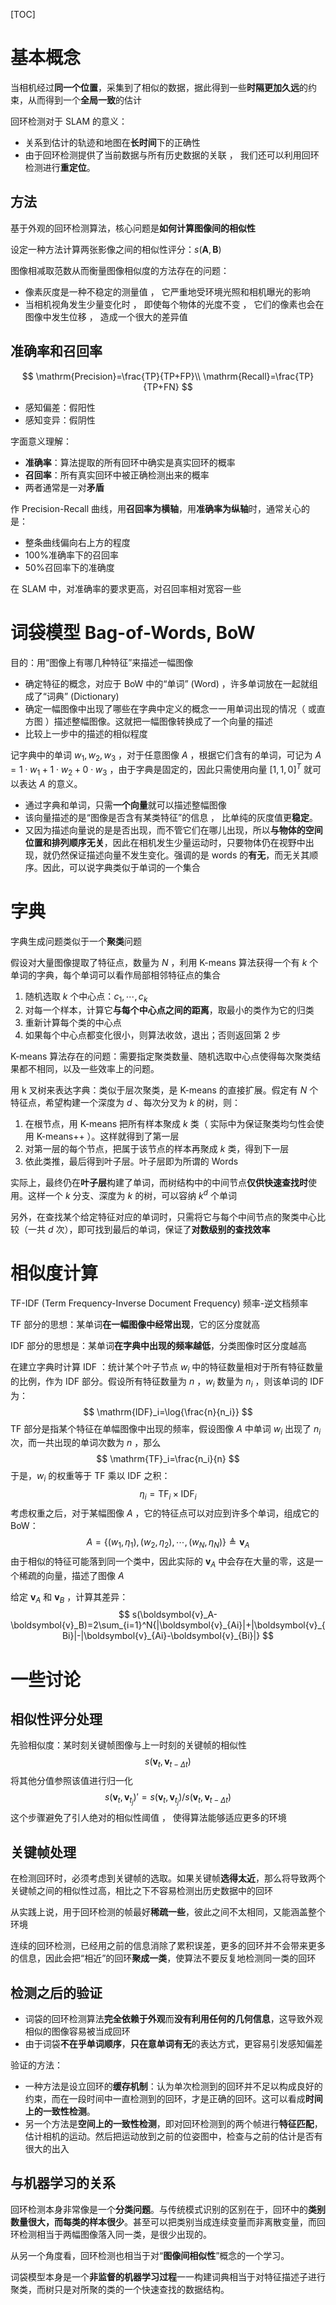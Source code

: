 [TOC]

# 基本概念

当相机经过**同一个位置**，采集到了相似的数据，据此得到一些**时隔更加久远**的约束，从而得到一个**全局一致**的估计

回环检测对于 SLAM 的意义：

* 关系到估计的轨迹和地图在**长时间**下的正确性
* 由于回环检测提供了当前数据与所有历史数据的关联 ， 我们还可以利用回环检测进行**重定位**。

## 方法

基于外观的回环检测算法，核心问题是**如何计算图像间的相似性**

设定一种方法计算两张影像之间的相似性评分：$s(\boldsymbol{A},\boldsymbol{B})$ 

图像相减取范数从而衡量图像相似度的方法存在的问题：

* 像素灰度是一种不稳定的测量值 ， 它严重地受环境光照和相机曝光的影响
* 当相机视角发生少量变化时 ， 即使每个物体的光度不变 ， 它们的像素也会在图像中发生位移 ， 造成一个很大的差异值

## 准确率和召回率

$$
\mathrm{Precision}=\frac{TP}{TP+FP}\\
\mathrm{Recall}=\frac{TP}{TP+FN}
$$

* 感知偏差：假阳性
* 感知变异：假阴性

字面意义理解：

* **准确率**：算法提取的所有回环中确实是真实回环的概率
* **召回率**：所有真实回环中被正确检测出来的概率
* 两者通常是一对**矛盾**

作 Precision-Recall 曲线，用**召回率为横轴**，用**准确率为纵轴**时，通常关心的是：

* 整条曲线偏向右上方的程度
* 100%准确率下的召回率
* 50%召回率下的准确度

在 SLAM 中，对准确率的要求更高，对召回率相对宽容一些

# 词袋模型 Bag-of-Words, BoW

目的：用“图像上有哪几种特征”来描述一幅图像

* 确定特征的概念，对应于 BoW 中的“单词” (Word) ，许多单词放在一起就组成了“词典” (Dictionary)
* 确定一幅图像中出现了哪些在字典中定义的概念一一用单词出现的情况（ 或直方图 ）描述整幅图像。这就把一幅图像转换成了一个向量的描述
* 比较上一步中的描述的相似程度

记字典中的单词 $w_1,w_2,w_3$ ，对于任意图像 $A$ ，根据它们含有的单词，可记为 $A=1\cdot w_1+1\cdot w_2+0\cdot w_3$ ，由于字典是固定的，因此只需使用向量 $[1,1,0]^T$ 就可以表达 $A$ 的意义。

* 通过字典和单词，只需**一个向量**就可以描述整幅图像
* 该向量描述的是“图像是否含有某类特征”的信息 ， 比单纯的灰度值更**稳定**。
* 又因为描述向量说的是是否出现，而不管它们在哪儿出现，所以**与物体的空间位置和排列顺序无关**，因此在相机发生少量运动时，只要物体仍在视野中出现，就仍然保证描述向量不发生变化。强调的是 words 的**有无**，而无关其顺序。因此，可以说字典类似于单词的一个集合

# 字典

字典生成问题类似于一个**聚类**问题

假设对大量图像提取了特征点，数量为 $N$ ，利用 K-means 算法获得一个有 $k$ 个单词的字典，每个单词可以看作局部相邻特征点的集合

1. 随机选取 $k$ 个中心点：$c_1,\cdots,c_k$ 
2. 对每一个样本，计算它**与每个中心点之间的距离**，取最小的类作为它的归类
3. 重新计算每个类的中心点
4. 如果每个中心点都变化很小，则算法收敛，退出；否则返回第 2 步

K-means 算法存在的问题：需要指定聚类数量、随机选取中心点使得每次聚类结果都不相同，以及一些效率上的问题。

用 k 叉树来表达字典：类似于层次聚类，是 K-means 的直接扩展。假定有 $N$ 个特征点，希望构建一个深度为 $d$ 、每次分叉为 $k$ 的树，则：

1. 在根节点，用 K-means 把所有样本聚成 $k$ 类（ 实际中为保证聚类均匀性会使用 K-means++ ）。这样就得到了第一层
2. 对第一层的每个节点，把属于该节点的样本再聚成 $k$ 类，得到下一层
3. 依此类推，最后得到叶子层。叶子层即为所谓的 Words

实际上，最终仍在**叶子层**构建了单词，而树结构中的中间节点**仅供快速查找时**使用。这样一个 $k$ 分支、深度为 $k$ 的树，可以容纳 $k^d$ 个单词

另外，在查找某个给定特征对应的单词时，只需将它与每个中间节点的聚类中心比较（一共 $d$ 次），即可找到最后的单词，保证了**对数级别的查找效率**

# 相似度计算

TF-IDF (Term Frequency-Inverse Document Frequency) 频率-逆文档频率

TF 部分的思想：某单词**在一幅图像中经常出现**，它的区分度就高

IDF 部分的思想是：某单词**在字典中出现的频率越低**，分类图像时区分度越高

在建立字典时计算 IDF ：统计某个叶子节点 $w_i$ 中的特征数量相对于所有特征数量的比例，作为 IDF 部分。假设所有特征数量为 $n$ ，$w_i$ 数量为 $n_i$ ，则该单词的 IDF 为：
$$
\mathrm{IDF}_i=\log{\frac{n}{n_i}}
$$
TF 部分是指某个特征在单幅图像中出现的频率，假设图像 $A$ 中单词 $w_i$ 出现了 $n_i$ 次，而一共出现的单词次数为 $n$ ，那么
$$
\mathrm{TF}_i=\frac{n_i}{n}
$$
于是，$w_i$ 的权重等于 TF 乘以 IDF 之积：
$$
\eta_i=\mathrm{TF}_i\times\mathrm{IDF}_i
$$
考虑权重之后，对于某幅图像 $A$ ，它的特征点可以对应到许多个单词，组成它的 BoW：
$$
A=\left\{(w_1,\eta_1),(w_2,\eta_2),\cdots,(w_N,\eta_N)\right\}\triangleq\boldsymbol{v}_A
$$
由于相似的特征可能落到同一个类中，因此实际的 $\boldsymbol{v}_A$ 中会存在大量的零，这是一个稀疏的向量，描述了图像 $A$ 

给定 $\boldsymbol{v}_A$ 和 $\boldsymbol{v}_B$ ，计算其差异：
$$
s(\boldsymbol{v}_A-\boldsymbol{v}_B)=2\sum_{i=1}^N{|\boldsymbol{v}_{Ai}|+|\boldsymbol{v}_{Bi}|-|\boldsymbol{v}_{Ai}-\boldsymbol{v}_{Bi}|}
$$

# 一些讨论

## 相似性评分处理

先验相似度：某时刻关键帧图像与上一时刻的关键帧的相似性
$$
s(\boldsymbol{v}_t,\boldsymbol{v}_{t-\Delta t})
$$
将其他分值参照该值进行归一化
$$
s(\boldsymbol{v}_t,\boldsymbol{v}_{t_j})'=s(\boldsymbol{v}_t,\boldsymbol{v}_{t_j})/s(\boldsymbol{v}_t,\boldsymbol{v}_{t-\Delta t})
$$
这个步骤避免了引人绝对的相似性阈值 ， 使得算法能够适应更多的环境

## 关键帧处理

在检测回环时，必须考虑到关键帧的选取。如果关键帧**选得太近**，那么将导致两个关键帧之间的相似性过高，相比之下不容易检测出历史数据中的回环

从实践上说，用于回环检测的帧最好**稀疏一些**，彼此之间不太相同，又能涵盖整个环境

连续的回环检测，已经用之前的信息消除了累积误差，更多的回环并不会带来更多的信息，因此会把“相近”的回环**聚成一类**，使算法不要反复地检测同一类的回环

## 检测之后的验证

* 词袋的回环检测算法**完全依赖于外观**而**没有利用任何的几何信息**，这导致外观相似的图像容易被当成回环
* 由于词袋**不在乎单词顺序**，**只在意单词有无**的表达方式，更容易引发感知偏差

验证的方法：

* 一种方法是设立回环的**缓存机制**：认为单次检测到的回环并不足以构成良好的约束，而在一段时间中一直检测到的回环，才是正确的回环。这可以看成**时间上的一致性检测**。
* 另一个方法是**空间上的一致性检测**，即对回环检测到的两个帧进行**特征匹配**，估计相机的运动。然后把运动放到之前的位姿图中，检查与之前的估计是否有很大的出入

## 与机器学习的关系

回环检测本身非常像是一个**分类问题**。与传统模式识别的区别在于，回环中的**类别数量很大，而每类的样本很少**。甚至可以把类别当成连续变量而非离散变量，而回环检测相当于两幅图像落入同一类，是很少出现的。

从另一个角度看，回环检测也相当于对“**图像间相似性**”概念的一个学习。

词袋模型本身是一个**非监督的机器学习过程**一一构建词典相当于对特征描述子进行聚类，而树只是对所聚的类的一个快速查找的数据结构。